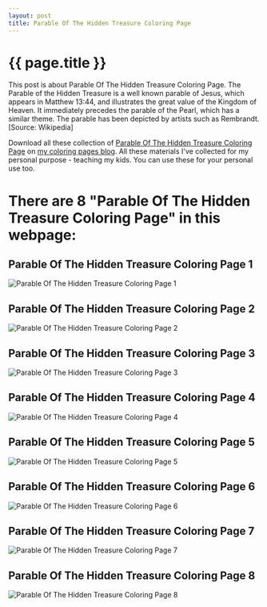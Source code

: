 ```yaml
---
layout: post
title: Parable Of The Hidden Treasure Coloring Page
---
```


{{ page.title }}
================

This post is about Parable Of The Hidden Treasure Coloring Page. The Parable of the Hidden Treasure is a well known parable of Jesus, which appears in Matthew 13:44, and illustrates the great value of the Kingdom of Heaven. It immediately precedes the parable of the Pearl, which has a similar theme. The parable has been depicted by artists such as Rembrandt. [Source: Wikipedia]

Download all these collection of  [Parable Of The Hidden Treasure Coloring Page](https://coloring-pages.github.io/2022/1/17/Parable-Of-The-Hidden-Treasure-Coloring-Page.html) on [my coloring pages blog](https://coloring-pages.github.io/). All these materials I've collected for my personal purpose - teaching my kids. You can use these for your personal use too.

# **There are 8 "Parable Of The Hidden Treasure Coloring Page" in this webpage:**

## Parable Of The Hidden Treasure Coloring Page 1

![Parable Of The Hidden Treasure Coloring Page 1](https://coloring-pages.github.io/coloring-pages/Parable-Of-The-Hidden-Treasure-Coloring-Page-1.png)

<script async src="https://pagead2.googlesyndication.com/pagead/js/adsbygoogle.js?client=ca-pub-6753140515841889" crossorigin="anonymous"></script> <ins class="adsbygoogle" style="display:block" data-ad-format="autorelaxed" data-ad-client="ca-pub-6753140515841889" data-ad-slot="5405745125"></ins><script>(adsbygoogle = window.adsbygoogle || []).push({}); </script>

## Parable Of The Hidden Treasure Coloring Page 2

![Parable Of The Hidden Treasure Coloring Page 2](https://coloring-pages.github.io/coloring-pages/Parable-Of-The-Hidden-Treasure-Coloring-Page-2.png)

## Parable Of The Hidden Treasure Coloring Page 3

![Parable Of The Hidden Treasure Coloring Page 3](https://coloring-pages.github.io/coloring-pages/Parable-Of-The-Hidden-Treasure-Coloring-Page-3.png)

## Parable Of The Hidden Treasure Coloring Page 4

![Parable Of The Hidden Treasure Coloring Page 4](https://coloring-pages.github.io/coloring-pages/Parable-Of-The-Hidden-Treasure-Coloring-Page-4.png)

## Parable Of The Hidden Treasure Coloring Page 5

![Parable Of The Hidden Treasure Coloring Page 5](https://coloring-pages.github.io/coloring-pages/Parable-Of-The-Hidden-Treasure-Coloring-Page-5.png)

## Parable Of The Hidden Treasure Coloring Page 6

![Parable Of The Hidden Treasure Coloring Page 6](https://coloring-pages.github.io/coloring-pages/Parable-Of-The-Hidden-Treasure-Coloring-Page-6.png)

## Parable Of The Hidden Treasure Coloring Page 7

![Parable Of The Hidden Treasure Coloring Page 7](https://coloring-pages.github.io/coloring-pages/Parable-Of-The-Hidden-Treasure-Coloring-Page-7.png)

## Parable Of The Hidden Treasure Coloring Page 8

![Parable Of The Hidden Treasure Coloring Page 8](https://coloring-pages.github.io/coloring-pages/Parable-Of-The-Hidden-Treasure-Coloring-Page-8.png)

<script async src="https://pagead2.googlesyndication.com/pagead/js/adsbygoogle.js?client=ca-pub-6753140515841889" crossorigin="anonymous"></script> <ins class="adsbygoogle" style="display:block" data-ad-format="autorelaxed" data-ad-client="ca-pub-6753140515841889" data-ad-slot="5405745125"></ins><script>(adsbygoogle = window.adsbygoogle || []).push({}); </script>


